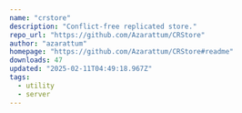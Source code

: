 ```yaml
---
name: "crstore"
description: "Conflict-free replicated store."
repo_url: "https://github.com/Azarattum/CRStore"
author: "azarattum"
homepage: "https://github.com/Azarattum/CRStore#readme"
downloads: 47
updated: "2025-02-11T04:49:18.967Z"
tags: 
  - utility
  - server
---
```

